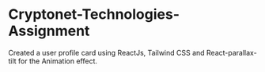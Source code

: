 # Cryptonet-Technologies-Assignment
Created a user profile card using ReactJs, Tailwind CSS and React-parallax-tilt for the Animation effect.
